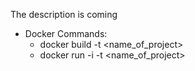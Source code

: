 The description is coming

- Docker Commands:
	- docker build -t <name_of_project>
	- docker run -i -t  <name_of_project>
 
